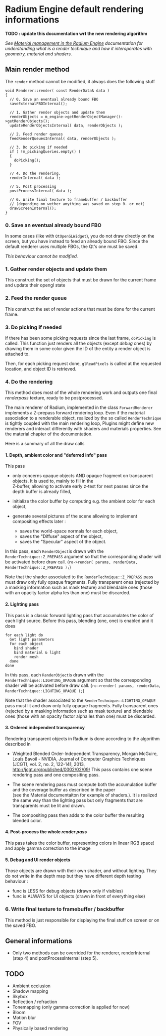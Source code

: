 # Radium Engine default rendering informations
**TODO : update this documentation wrt the new rendering algorithm**

_See [Material management in the Radium Engine](./material.md) documentation for understanding what is a render technique 
and how it interoperates with geometry, material and shaders._

## Main render method

The `render` method cannot be modified, it always does the following stuff 

```
void Renderer::render( const RenderData& data )
{
  // 0. Save an eventual already bound FBO
  saveExternalFBOInternal();

  // 1. Gather render objects and update them
  renderObjects = m_engine->getRenderObjectManager()->getRenderObjects();
  updateRenderObjectsInternal( data, renderObjects );

  // 2. Feed render queues
  feedRenderQueuesInternal( data, renderObjects );

  // 3. Do picking if needed
  if ( !m_pickingQueries.empty() )
  {
    doPicking();
  }

  // 4. Do the rendering.
  renderInternal( data );

  // 5. Post processing
  postProcessInternal( data );

  // 6. Write final texture to framebuffer / backbuffer
  // (depending on wether anything was saved on step 0. or not)
  drawScreenInternal();
}
```

### 0. Save an eventual already bound FBO
In some cases (like with `QtOpenGLWidget`), you do not draw directly on the screen, but you have instead
to feed an already bound FBO. Since the default renderer uses multiple FBOs, the Qt's one must be saved. 

*This behaviour cannot be modified.*

### 1. Gather render objects and update them
This construct the set of objects that must be drawn for the current frame and update their opengl state

### 2. Feed the render queue
This construct the set of render actions that must be done for the current frame.

### 3. Do picking if needed
If there has been some picking requests since the last frame, `doPicking` is called.
This function just renders all the objects (except *debug* ones) by drawing them in some color given the ID 
of the entity a render object is attached to.

Then, for each picking request done, `glReadPixels` is called at the requested location, and object ID is retrieved.

### 4. Do the rendering
This method does most of the whole rendering work 
and outputs one final *renderpass* texture, ready to be postprocessed.

The main renderer of Radium, implemented in the class ``ForwardRenderer`` implements a Z-prepass forward rendering loop.
Even if the material association to a renderable object, realized by the so called ``RenderTechnique`` is tightly 
coupled with the main rendering loop, Plugins might define new renderers and interact differently with shaders and 
materials properties. See the material chapter of the documentation.

Here is a summary of all the draw calls
#### 1. Depth, ambient color and "deferred info" pass
This pass 
*   only concerns opaque objects AND opaque fragment on transparent objects. It is used to, mainly to fill in the  
Z-buffer, allowing to activate early z-test for next passes since the depth buffer is already filled,

*   initialize the color buffer by computing e.g. the ambient color for each object,

*   generate several pictures of the scene allowing to implement compositing effects later :
    *   saves the world-space normals for each object,
    *   saves the "Diffuse" aspect of the object,
    *   saves the "Specular" aspect of the object.
 
In this pass, each ``RenderObject``is drawn with the ``RenderTechnique::Z_PREPASS`` argument so that the corresponding
shader will be activated before draw call. (``ro->render( params, renderData, RenderTechnique::Z_PREPASS );``)
  
Note that the  shader associated to  the ``RenderTechnique::Z_PREPASS`` pass must draw only fully opaque fragments. 
Fully transparent ones (rejected by a masking information such as mask texture) and blendable ones 
(those with an opacity factor alpha les than one) must be discarded.
  
#### 2. Lighting pass
This pass is a classic forward lighting pass that accumulates the color of each light source. 
Before this pass, blending (one, one) is enabled and it does 
```
for each light do
  Get light parameters
  for each object
    bind shader
    bind material & light
    render mesh
  done
done
```

In this pass, each ``RenderObject``is drawn with the ``RenderTechnique::LIGHTING_OPAQUE`` argument so that the 
corresponding shader will be activated before draw call. 
(``ro->render( params, renderData, RenderTechnique::LIGHTING_OPAQUE );``)
  
Note that the  shader associated to  the ``RenderTechnique::LIGHTING_OPAQUE`` pass must lit and draw only fully opaque 
fragments. 
Fully transparent ones (rejected by a masking information such as mask texture) and blendable ones 
(those with an opacity factor alpha les than one) must be discarded.

#### 3. Ordered independent transparency 
Rendering transparent objects in Radium is done according to the algorithm described in 
*   Weighted Blended Order-Independent Transparency,
    Morgan McGuire, Louis Bavoil - NVIDIA,
    Journal of Computer Graphics Techniques (JCGT), vol. 2, no. 2, 122-141, 2013,
    <http://jcgt.org/published/0002/02/09/>
This pass contains one scene rendering pass and one compositing pass.

*   The scene rendering pass must compute both the accumulation buffer and the coverage buffer as described in the paper  
(see the Material documentaiton for example of shaders.). It is realized the same way than the lighting pass but only 
fragments that are transparents must be lit and drawn.

*   The compositing pass then adds to the color buffer the resulting blended color.

#### 4. Post-process the whole _render pass_
This pass takes the color buffer, representing colors in linear RGB space) and apply gamma correction to the image

#### 5. Debug and UI render objects
Those objects are drawn with their own shader, and without lighting.
They do not write in the depth map but they have different depth testing behaviour :
*   func is LESS for debug objects (drawn only if visibles)
*   func is ALWAYS for UI objects (drawn in front of everything else)

### 6. Write final texture to framebuffer / backbuffer
This method is just responsible for displaying the final stuff on screen or on the saved FBO.

## General informations
  * Only two methods can be overrided for the renderer, renderInternal (step 4) and postProcessInternal (step 5).
  
## TODO
*   Ambient occlusion
*   Shadow mapping
*   Skybox 
*   Reflection / refraction
*   Tonemapping (only gamma correction is applied for now)
*   Bloom
*   Motion blur
*   FOV
*   Physically based rendering
